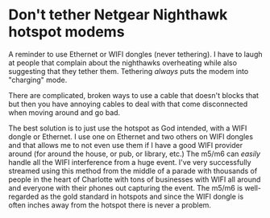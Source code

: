 # Don't tether Netgear Nighthawk hotspot modems

A reminder to use Ethernet or WIFI dongles (never tethering). I have to laugh at people that complain about the nighthawks overheating while also suggesting that they tether them. Tethering *always* puts the modem into "charging" mode.

There are complicated, broken ways to use a cable that doesn't blocks that but then you have annoying cables to deal with that come disconnected when moving around and go bad.

The best solution is to just use the hotspot as God intended, with a WIFI dongle or Ethernet. I use one on Ethernet and two others on WIFI dongles and that allows me to not even use them if I have a good WIFI provider around (for around the house, or pub, or library, etc.) The m5/m6 can *easily* handle all the WIFI interference from a huge event. I've very successfully streamed using this method from the middle of a parade with thousands of people in the heart of Charlotte with tons of businesses with WIFI all around and everyone with their phones out capturing the event. The m5/m6 is well-regarded as the gold standard in hotspots and since the WIFI dongle is often inches away from the hotspot there is never a problem.

